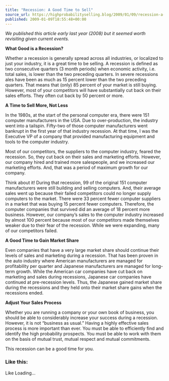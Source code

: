 ```yaml
---
title: "Recession: A Good Time to Sell"
source_url: https://highprobabilityselling.blog/2009/01/09/recession-a-good-time-to-sell
published: 2009-01-09T18:55:48+00:00
---
```

*We published this article early last year (2008\) but it seemed worth revisiting given current events.*  

 **What Good is a Recession?**


Whether a recession is generally spread across all industries, or localized to just your industry, it is a great time to be selling. A recession is defined as two consecutive quarters (3 month periods) when economic activity, i.e. total sales, is lower than the two preceding quarters. In severe recessions ales have been as much as 15 percent lower than the two preceding quarters. That means that (only) 85 percent of your market is still buying. However, most of your competitors will have substantially cut back on their sales efforts. They often cut back by 50 percent or more.


**A Time to Sell More, Not Less**


In the 1980s, at the start of the personal computer era, there were 151 computer manufacturers in the USA. Due to over\-production, the industry went into a tailspin. Fifty\-two of those computer manufacturers went bankrupt in the first year of that industry recession. At that time, I was the Executive VP of a company that provided manufacturing equipment and tools to the computer industry. 


Most of our competitors, the suppliers to the computer industry, feared the recession. So, they cut back on their sales and marketing efforts. However, our company hired and trained more salespeople, and we increased our marketing efforts. And, that was a period of maximum growth for our company. 


Think about it! During that recession, 99 of the original 151 computer manufacturers were still building and selling computers. And, their average sales went up because their failed competitors could no longer supply computers to the market. There were 33 percent fewer computer suppliers in a market that was buying 15 percent fewer computers. Therefore, the computer companies that survived did an average of 18 percent more business. However, our company’s sales to the computer industry increased by almost 100 percent because most of our competitors made themselves weaker due to their fear of the recession. While we were expanding, many of our competitors failed.


**A Good Time to Gain Market Share**


Even companies that have a very large market share should continue their levels of sales and marketing during a recession. That has been proven in the auto industry where American manufacturers are managed for profitability per quarter and Japanese manufacturers are managed for long\-term growth. While the American car companies have cut back on marketing and sales during recessions, Japanese car companies have continued at pre\-recession levels. Thus, the Japanese gained market share during the recessions and they held onto their market share gains when the recessions ended.  

 **Adjust Your Sales Process**


Whether you are running a company or your own book of business, you should be able to considerably increase your success during a recession. However, it is not “business as usual.” Having a highly effective sales process is more important than ever. You must be able to efficiently find and identify the high probability prospects. You must be able to work with them on the basis of mutual trust, mutual respect and mutual commitments.


This recession can be a good time for you. 


### Like this:

Like Loading...
